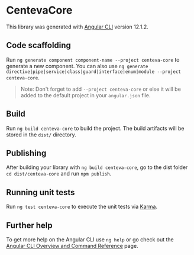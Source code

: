 # CentevaCore

This library was generated with [Angular CLI](https://github.com/angular/angular-cli) version 12.1.2.

## Code scaffolding

Run `ng generate component component-name --project centeva-core` to generate a new component. You can also use `ng generate directive|pipe|service|class|guard|interface|enum|module --project centeva-core`.
> Note: Don't forget to add `--project centeva-core` or else it will be added to the default project in your `angular.json` file. 

## Build

Run `ng build centeva-core` to build the project. The build artifacts will be stored in the `dist/` directory.

## Publishing

After building your library with `ng build centeva-core`, go to the dist folder `cd dist/centeva-core` and run `npm publish`.

## Running unit tests

Run `ng test centeva-core` to execute the unit tests via [Karma](https://karma-runner.github.io).

## Further help

To get more help on the Angular CLI use `ng help` or go check out the [Angular CLI Overview and Command Reference](https://angular.io/cli) page.
